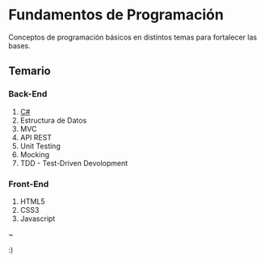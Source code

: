 # Fundamentos de Programación

Conceptos de programación básicos en distintos temas para fortalecer las bases.

## Temario
### Back-End
1. [C#](https://github.com/luzyrawr/selfstudy/blob/main/C%23.md)
2. Estructura de Datos
3. MVC
4. API REST
5. Unit Testing
6. Mocking
7. TDD - Test-Driven Devolopment

### Front-End
1. HTML5
1. CSS3
1. Javascript

~

:)
